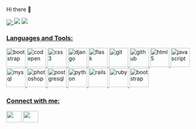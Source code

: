 Hi there 👋


<a href="https://github.com/engrnonny">
  <img align="center" src="https://github-readme-stats.vercel.app/api?username=engrnonny&show_icons=true&theme=merko" />
</a>
<img src="https://github-readme-streak-stats.herokuapp.com/?user=DenverCoder1">

<a href="https://github.com/engrnonny">
  <img src="https://github-readme-stats.vercel.app/api/top-langs/?username=engrnonny&layout=compact&langs_count=8" />
  
<!--
<a href="https://github.com/engrnonny">
  <img align="center" src="https://github-readme-stats.vercel.app/api/top-langs/?username=engrnonny&layout=compact&langs_count=8" />
</a>
<a href="https://github.com/engrnonny">
  <img align="center" src="https://github-readme-stats.vercel.app/api/pin?username=engrnonny&repo=Anotech" />
</a>
-->

<h3 align="left">Languages and Tools:</h3>
<p align="left">
  <img src='https://cdn.jsdelivr.net/gh/devicons/devicon/icons/bootstrap/bootstrap-plain-wordmark.svg' alt="bootstrap" width="50" height="50"/>
  <img src='https://cdn.jsdelivr.net/gh/devicons/devicon/icons/codepen/codepen-original-wordmark.svg' alt="codepen" width="50" height="50"/>
  <img src='https://cdn.jsdelivr.net/gh/devicons/devicon/icons/css3/css3-original-wordmark.svg' alt="css3" width="50" height="50"/>
  <img src='https://cdn.jsdelivr.net/gh/devicons/devicon/icons/django/django-original.svg' alt="django" width="50" height="50"/>
  <img src='https://cdn.jsdelivr.net/gh/devicons/devicon/icons/flask/flask-original.svg' alt="flask" width="50" height="50"/>
  <img src='https://cdn.jsdelivr.net/gh/devicons/devicon/icons/git/git-original-wordmark.svg' alt="git" width="50" height="50"/>
  <img src='https://cdn.jsdelivr.net/gh/devicons/devicon/icons/github/github-original-wordmark.svg' alt="github" width="50" height="50"/>
  <img src='https://cdn.jsdelivr.net/gh/devicons/devicon/icons/html5/html5-original-wordmark.svg' alt="html5" width="50" height="50"/>
  <img src='https://cdn.jsdelivr.net/gh/devicons/devicon/icons/javascript/javascript-original.svg' alt="javascript" width="50" height="50"/>
  <img src='https://cdn.jsdelivr.net/gh/devicons/devicon/icons/mysql/mysql-original-wordmark.svg' alt="mysql" width="50" height="50"/>
  <img src='https://cdn.jsdelivr.net/gh/devicons/devicon/icons/photoshop/photoshop-line.svg' alt="photoshop" width="50" height="50"/>
  <img src='https://cdn.jsdelivr.net/gh/devicons/devicon/icons/postgresql/postgresql-original-wordmark.svg' alt="postgresql" width="50" height="50"/>
  <img src='https://cdn.jsdelivr.net/gh/devicons/devicon/icons/python/python-original-wordmark.svg' alt="python" width="50" height="50"/>
  <img src='https://cdn.jsdelivr.net/gh/devicons/devicon/icons/rails/rails-original-wordmark.svg' alt="rails" width="50" height="50"/>
  <img src='https://cdn.jsdelivr.net/gh/devicons/devicon/icons/ruby/ruby-original-wordmark.svg' alt="ruby" width="50" height="50"/>
  <img src='https://cdn.jsdelivr.net/gh/devicons/devicon/icons/vscode/vscode-original-wordmark.svg' alt="bootstrap" width="50" height="50"/>
</p>

<h3 align="left">Connect with me:</h3>
<p align="left">
<!--
<a href="your link" target="blank"><img align="center" src="https://cdn.jsdelivr.net/npm/simple-icons@3.0.1/icons/twitter.svg" alt="" height="30" width="40" /></a>
<a href="your link" target="blank"><img align="center" src="https://cdn.jsdelivr.net/npm/simple-icons@3.0.1/icons/youtube.svg" alt="" height="30" width="40" /></a>
-->
<a href="https://www.linkedin.com/in/ewere-njokede/" target="blank"><img align="center" src="https://cdn.jsdelivr.net/npm/simple-icons@3.0.1/icons/linkedin.svg" alt="" height="30" width="40" /></a>
<a href="https://www.instagram.com/engr.nonny/" target="blank"><img align="center" src="https://cdn.jsdelivr.net/npm/simple-icons@3.0.1/icons/instagram.svg" alt="" height="30" width="40" /></a>
</p>
<!--
**engrnonny/engrnonny** is a ✨ _special_ ✨ repository because its `README.md` (this file) appears on your GitHub profile.

Here are some ideas to get you started:

- 🔭 I’m currently working on ...
- 🌱 I’m currently learning ...
- 👯 I’m looking to collaborate on ...
- 🤔 I’m looking for help with ...
- 💬 Ask me about ...
- 📫 How to reach me: ...
- 😄 Pronouns: ...
- ⚡ Fun fact: ...
-->
